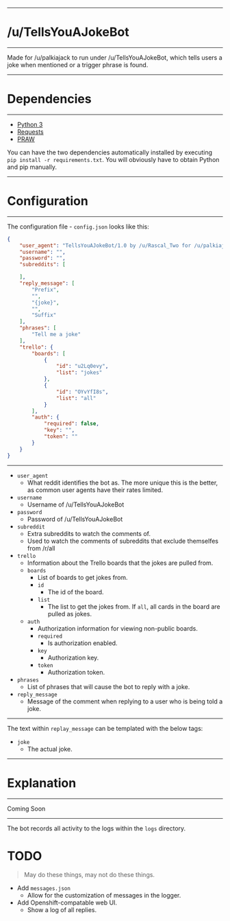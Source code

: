 *****

# /u/TellsYouAJokeBot

*****

Made for /u/palkiajack to run under /u/TellsYouAJokeBot, which tells users a joke when mentioned or a trigger phrase is found.

*****

# Dependencies

*****

- [Python 3](https://www.python.org/download/releases/3.0/)
- [Requests](http://docs.python-requests.org/en/master/)
- [PRAW](https://github.com/praw-dev/praw)

You can have the two dependencies automatically installed by executing `pip install -r requirements.txt`. You will obviously have to obtain Python and pip manually.

*****

# Configuration

*****

The configuration file - `config.json` looks like this:

```json
{
    "user_agent": "TellsYouAJokeBot/1.0 by /u/Rascal_Two for /u/palkiajack running everywhere under /u/TellsYouAJokeBot",
    "username": "",
    "password": "",
    "subreddits": [

    ],
    "reply_message": [
        "Prefix",
        "",
        "{joke}",
        "",
        "Suffix"
    ],
    "phrases": [
        "Tell me a joke"
    ],
    "trello": {
        "boards": [
            {
                "id": "u2Lq0evy",
                "list": "jokes"
            },
            {
                "id": "OYvYfI8s",
                "list": "all"
            }
        ],
        "auth": {
            "required": false,
            "key": "",
            "token": ""
        }
    }
}
```

*****

- `user_agent`
    - What reddit identifies the bot as. The more unique this is the better, as common user agents have their rates limited.
- `username`
    - Username of /u/TellsYouAJokeBot
- `password`
    - Password of /u/TellsYouAJokeBot
- `subreddit`
    - Extra subreddits to watch the comments of.
    - Used to watch the comments of subreddits that exclude themselfes from /r/all
- `trello`
    - Information about the Trello boards that the jokes are pulled from.
    - `boards`
        - List of boards to get jokes from.
        - `id`
            - The id of the board.
        - `list`
            - The list to get the jokes from. If `all`, all cards in the board are pulled as jokes.
    - `auth`
        - Authorization information for viewing non-public boards.
        - `required`
            - Is authorization enabled.
        - `key`
            - Authorization key.
        - `token`
            - Authorization token.
- `phrases`
    - List of phrases that will cause the bot to reply with a joke.
- `reply_message`
    - Message of the comment when replying to a user who is being told a joke.

*****

The text within `replay_message` can be templated with the below tags:

- `joke`
    - The actual joke.

*****

# Explanation

*****

Coming Soon

*****

The bot records all activity to the logs within the `logs` directory.

# TODO

> May do these things, may not do these things.

- Add `messages.json`
    - Allow for the customization of messages in the logger.
- Add Openshift-compatable web UI.
    - Show a log of all replies.